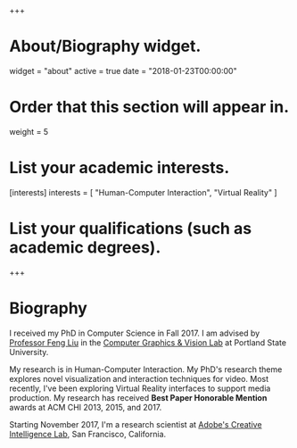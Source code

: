 +++
# About/Biography widget.
widget = "about"
active = true
date = "2018-01-23T00:00:00"

# Order that this section will appear in.
weight = 5

# List your academic interests.
[interests]
  interests = [
    "Human-Computer Interaction",
    "Virtual Reality"
  ]

# List your qualifications (such as academic degrees).
 
+++

# Biography
I received my PhD in Computer Science in Fall 2017. I am advised by [Professor Feng Liu](http://web.cecs.pdx.edu/~fliu/) in the [Computer Graphics & Vision Lab](http://graphics.cs.pdx.edu/) at Portland State University.

My research is in Human-Computer Interaction. My PhD's research theme explores novel visualization and interaction techniques for video. Most recently, I've been exploring Virtual Reality interfaces to support media production. My research has received **Best Paper Honorable Mention** awards at ACM CHI 2013, 2015, and 2017.

Starting November 2017, I'm a research scientist at [Adobe's Creative Intelligence Lab](https://research.adobe.com/), San Francisco, California.

